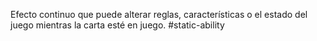 Efecto continuo que puede alterar reglas, características o el estado del juego mientras la carta esté en juego.
#static-ability